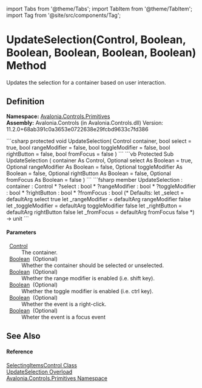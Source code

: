 import Tabs from '@theme/Tabs'; 
import TabItem from '@theme/TabItem'; 
import Tag from '@site/src/components/Tag'; 

# UpdateSelection(Control, Boolean, Boolean, Boolean, Boolean, Boolean) Method


Updates the selection for a container based on user interaction.



## Definition
**Namespace:** <a href="N_Avalonia_Controls_Primitives">Avalonia.Controls.Primitives</a>  
**Assembly:** Avalonia.Controls (in Avalonia.Controls.dll) Version: 11.2.0+68ab391c0a3653e0722638e29fcbd9633c7fd386

<Tabs groupId="api-code-preview">
<TabItem value="csharp" label="C#">
```csharp
protected void UpdateSelection(
	Control container,
	bool select = true,
	bool rangeModifier = false,
	bool toggleModifier = false,
	bool rightButton = false,
	bool fromFocus = false
)
```
</TabItem>
<TabItem value="vb" label="VB">
```vb
Protected Sub UpdateSelection ( 
	container As Control,
	Optional select As Boolean = true,
	Optional rangeModifier As Boolean = false,
	Optional toggleModifier As Boolean = false,
	Optional rightButton As Boolean = false,
	Optional fromFocus As Boolean = false
)
```
</TabItem>
<TabItem value="fsharp" label="F#">
```fsharp
member UpdateSelection : 
        container : Control * 
        ?select : bool * 
        ?rangeModifier : bool * 
        ?toggleModifier : bool * 
        ?rightButton : bool * 
        ?fromFocus : bool 
(* Defaults:
        let _select = defaultArg select true
        let _rangeModifier = defaultArg rangeModifier false
        let _toggleModifier = defaultArg toggleModifier false
        let _rightButton = defaultArg rightButton false
        let _fromFocus = defaultArg fromFocus false
*)
-> unit 
```
</TabItem>
</Tabs>



#### Parameters
<dl><dt>  <a href="T_Avalonia_Controls_Control">Control</a></dt><dd>The container.</dd><dt>  <a href="https://learn.microsoft.com/dotnet/api/system.boolean" target="_blank" rel="noopener noreferrer">Boolean</a>  (Optional)</dt><dd>Whether the container should be selected or unselected.</dd><dt>  <a href="https://learn.microsoft.com/dotnet/api/system.boolean" target="_blank" rel="noopener noreferrer">Boolean</a>  (Optional)</dt><dd>Whether the range modifier is enabled (i.e. shift key).</dd><dt>  <a href="https://learn.microsoft.com/dotnet/api/system.boolean" target="_blank" rel="noopener noreferrer">Boolean</a>  (Optional)</dt><dd>Whether the toggle modifier is enabled (i.e. ctrl key).</dd><dt>  <a href="https://learn.microsoft.com/dotnet/api/system.boolean" target="_blank" rel="noopener noreferrer">Boolean</a>  (Optional)</dt><dd>Whether the event is a right-click.</dd><dt>  <a href="https://learn.microsoft.com/dotnet/api/system.boolean" target="_blank" rel="noopener noreferrer">Boolean</a>  (Optional)</dt><dd>Wheter the event is a focus event</dd></dl>

## See Also


#### Reference
<a href="T_Avalonia_Controls_Primitives_SelectingItemsControl">SelectingItemsControl Class</a>  
<a href="Overload_Avalonia_Controls_Primitives_SelectingItemsControl_UpdateSelection">UpdateSelection Overload</a>  
<a href="N_Avalonia_Controls_Primitives">Avalonia.Controls.Primitives Namespace</a>  
